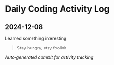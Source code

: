 # Daily Coding Activity Log

## 2024-12-08

Learned something interesting

> Stay hungry, stay foolish.

*Auto-generated commit for activity tracking*
